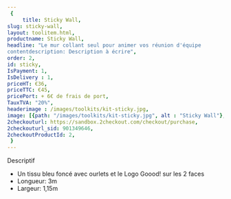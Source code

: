 ```yaml
---
 {
     title: Sticky Wall,
slug: sticky-wall,
layout: toolitem.html,
productname: Sticky Wall,
headline: "Le mur collant seul pour animer vos réunion d'équipe 
contentdescription: Description à écrire",
order: 2,
id: sticky,
IsPayment: 1,
IsDelivery : 1,
priceHT: €36,
priceTTC: €45,
pricePort: + 6€ de frais de port,
TauxTVA: "20%",
headerimage : /images/toolkits/kit-sticky.jpg,
image: [{path: "/images/toolkits/kit-sticky.jpg", alt : "Sticky Wall"},],
2checkouturl: https://sandbox.2checkout.com/checkout/purchase,
2checkouturl_sid: 901349646,
2checkoutProductId: 2,
 }
---
```


Descriptif

* Un tissu bleu foncé avec ourlets et le Logo Goood! sur les 2 faces
* Longueur: 3m
* Largeur: 1,15m


